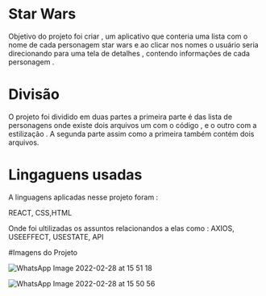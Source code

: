 # Star Wars 

 Objetivo do projeto foi criar , um aplicativo que conteria uma lista com o nome de cada personagem  star wars 
 e ao clicar nos nomes o usuário seria direcionando para uma tela de detalhes , contendo informações de cada personagem .
 
 # Divisão 
 
 O projeto foi dividido em duas partes a primeira parte é das lista de personagens onde existe dois arquivos um com o código , e o outro 
 com a estilização . 
 A segunda parte assim como a primeira também contém dois arquivos. 
 
 # Lingaguens usadas
 
 A linguagens aplicadas nesse projeto foram :
  
REACT, CSS,HTML
 
 Onde foi ultilizadas os assuntos relacionandos a elas como : 
AXIOS, USEEFFECT, USESTATE, API

#Imagens do Projeto 
 
![WhatsApp Image 2022-02-28 at 15 51 18](https://user-images.githubusercontent.com/86736303/156045137-bb080c8e-9795-43b9-b5d1-e9cd31b995e3.jpeg)

 
![WhatsApp Image 2022-02-28 at 15 50 56](https://user-images.githubusercontent.com/86736303/156045180-7d176faf-c240-4d2c-808e-c5d701abd23f.jpeg)
